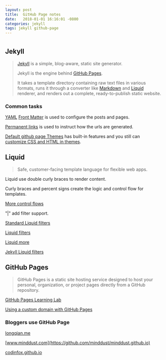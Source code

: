 ```yaml
---
layout: post
title:  GitHub Page notes 
date:   2018-01-01 16:16:01 -0800
categories: jekyll
tags: jekyll github-page
---
```

#

## Jekyll

>[Jekyll](https://jekyllrb.com) is a simple, blog-aware, static site generator.
>
>Jekyll is the engine behind [GitHub Pages](https://pages.github.com/).
>
>It takes a template directory containing raw text files in various formats, runs it through a converter like [Markdown](https://daringfireball.net/projects/markdown/syntax) and [Liquid](https://shopify.github.io/liquid/) renderer, and renders out a complete, ready-to-publish static website.

### Common tasks

[YAML](https://yaml.org/) [Front Matter](https://jekyllrb.com/docs/front-matter/) is used to configure the posts and pages.

[Permanent links](https://jekyllrb.com/docs/permalinks/) is used to instruct how the urls are generated.

[Default github page Themes](https://pages.github.com/themes/) has built-in features and you still can [customize CSS and HTML in themes](https://help.github.com/articles/customizing-css-and-html-in-your-jekyll-theme/).

## Liquid

> Safe, customer-facing template language for flexible web apps.

Liquid use double curly braces to render content.

Curly braces and percent signs create the logic and control flow for templates.

[More control flows](http://shopify.github.io/liquid/tags/control-flow/)

"\|" add filter support.

[Standard Liquid filters](https://jekyllrb.com/docs/liquid/filters/#standard-liquid-filters)

[Liquid filters](https://shopify.github.io/liquid/filters)

[Liquid more](https://help.shopify.com/en/themes/liquid)

[Jekyll Liquid filters](https://jekyllrb.com/docs/liquid/filters/)

## GitHub Pages

>GitHub Pages is a static site hosting service designed to host your personal, organization, or project pages directly from a GitHub repository.

[GitHub Pages Learning Lab](https://lab.github.com/githubtraining/github-pages)

[Using a custom domain with GitHub Pages](https://help.github.com/articles/using-a-custom-domain-with-github-pages/)

### Bloggers use GitHub Page

[longqian.me](https://github.com/qian256/qian256.github.io)

[www.minddust.com](https://github.com/minddust/minddust.github.io)

[codinfox.github.io](https://github.com/codinfox/codinfox-lanyon)
